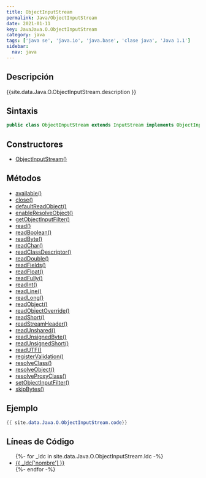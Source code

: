 ```yaml
---
title: ObjectInputStream
permalink: Java/ObjectInputStream
date: 2021-01-11
key: JavaJava.O.ObjectInputStream
category: java
tags: ['java se', 'java.io', 'java.base', 'clase java', 'Java 1.1']
sidebar: 
  nav: java
---
```


## Descripción
{{site.data.Java.O.ObjectInputStream.description }}

## Sintaxis
~~~java
public class ObjectInputStream extends InputStream implements ObjectInput, ObjectStreamConstants
~~~

## Constructores
* [ObjectInputStream()](/Java/ObjectInputStream/ObjectInputStream/)

## Métodos
* [available()](/Java/ObjectInputStream/available)
* [close()](/Java/ObjectInputStream/close)
* [defaultReadObject()](/Java/ObjectInputStream/defaultReadObject)
* [enableResolveObject()](/Java/ObjectInputStream/enableResolveObject)
* [getObjectInputFilter()](/Java/ObjectInputStream/getObjectInputFilter)
* [read()](/Java/ObjectInputStream/read)
* [readBoolean()](/Java/ObjectInputStream/readBoolean)
* [readByte()](/Java/ObjectInputStream/readByte)
* [readChar()](/Java/ObjectInputStream/readChar)
* [readClassDescriptor()](/Java/ObjectInputStream/readClassDescriptor)
* [readDouble()](/Java/ObjectInputStream/readDouble)
* [readFields()](/Java/ObjectInputStream/readFields)
* [readFloat()](/Java/ObjectInputStream/readFloat)
* [readFully()](/Java/ObjectInputStream/readFully)
* [readInt()](/Java/ObjectInputStream/readInt)
* [readLine()](/Java/ObjectInputStream/readLine)
* [readLong()](/Java/ObjectInputStream/readLong)
* [readObject()](/Java/ObjectInputStream/readObject)
* [readObjectOverride()](/Java/ObjectInputStream/readObjectOverride)
* [readShort()](/Java/ObjectInputStream/readShort)
* [readStreamHeader()](/Java/ObjectInputStream/readStreamHeader)
* [readUnshared()](/Java/ObjectInputStream/readUnshared)
* [readUnsignedByte()](/Java/ObjectInputStream/readUnsignedByte)
* [readUnsignedShort()](/Java/ObjectInputStream/readUnsignedShort)
* [readUTF()](/Java/ObjectInputStream/readUTF)
* [registerValidation()](/Java/ObjectInputStream/registerValidation)
* [resolveClass()](/Java/ObjectInputStream/resolveClass)
* [resolveObject()](/Java/ObjectInputStream/resolveObject)
* [resolveProxyClass()](/Java/ObjectInputStream/resolveProxyClass)
* [setObjectInputFilter()](/Java/ObjectInputStream/setObjectInputFilter)
* [skipBytes()](/Java/ObjectInputStream/skipBytes)

## Ejemplo
~~~java
{{ site.data.Java.O.ObjectInputStream.code}}
~~~

## Líneas de Código
<ul>
{%- for _ldc in site.data.Java.O.ObjectInputStream.ldc -%}
   <li>
       <a href="{{_ldc['url'] }}">{{ _ldc['nombre'] }}</a>
   </li>
{%- endfor -%}
</ul>
